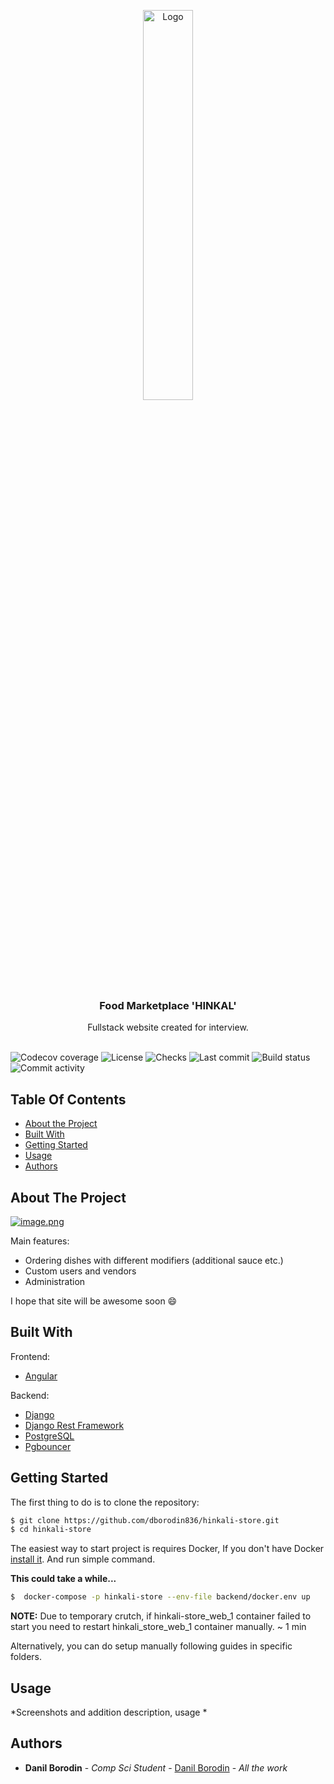 <p align="center">
  <img src="https://i.postimg.cc/wMHtRZft/image-removebg-preview-1.png" alt="Logo" width="40%"/>
</p>
  <h3 align="center">Food Marketplace 'HINKAL'</h3>
  <p align="center">
    Fullstack website created for interview.
    <br/>
    <br/>
  </p>
</p>

<a><img src="https://img.shields.io/codecov/c/github/dborodin836/hinkali-store" alt="Codecov coverage"></a>
<img src="https://img.shields.io/github/license/dborodin836/hinkali-store" alt="License">
<img src="https://img.shields.io/github/checks-status/dborodin836/hinkali-store/develop" alt="Checks">
<img src="https://img.shields.io/github/last-commit/dborodin836/hinkali-store" alt="Last commit">
<img src="https://img.shields.io/github/workflow/status/dborodin836/hinkali-store/Python" alt="Build status">
<img src="https://img.shields.io/github/commit-activity/m/dborodin836/hinkali-store" alt="Commit activity">



## Table Of Contents

* [About the Project](#about-the-project)
* [Built With](#built-with)
* [Getting Started](#getting-started)
* [Usage](#usage)
* [Authors](#authors)

## About The Project

[![image.png](https://i.postimg.cc/PqzS6R0H/image.png)](https://postimg.cc/06jGjc8X)

Main features:

* Ordering dishes with different modifiers (additional sauce etc.)
* Custom users and vendors
* Administration

I hope that site will be awesome soon :smile:

## Built With

Frontend: 
* [Angular](https://angular.io)

Backend:
* [Django](https://www.djangoproject.com)
* [Django Rest Framework](https://www.django-rest-framework.org)
* [PostgreSQL](https://www.postgresql.org)
* [Pgbouncer](https://www.pgbouncer.org)

## Getting Started

The first thing to do is to clone the repository:

```sh
$ git clone https://github.com/dborodin836/hinkali-store.git
$ cd hinkali-store
```

The easiest way to start project is requires Docker,
If you don't have Docker [install it](https://docs.docker.com/get-docker/).
And run simple command.

**This could take a while...**

```sh
$  docker-compose -p hinkali-store --env-file backend/docker.env up
```

**NOTE:** Due to temporary crutch, if hinkali-store_web_1 container failed to start you need to restart hinkali_store_web_1 container manually. ~ 1 min

Alternatively, you can do setup manually following guides in specific folders.

## Usage

*Screenshots and addition description, usage *

## Authors

* **Danil Borodin** - *Comp Sci Student* - [Danil Borodin](https://github.com/dborodin836/) - *All the work*
